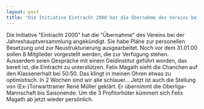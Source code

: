 ```yaml
---
layout: post
title: "Die Initiative Eintracht 2000 hat die Übernahme des Vereins bei der Jahreshauptversammlung angekündigt."
---
```


Die Initiative "Eintracht 2000" hat die "Übernahme" des Vereins bei der Jahreshauptversammlung angekündigt. Sie habe Pläne zur personellen Besetzung und zur Neustrukturierung ausgearbeitet. Noch vor dem 31.01.00 sollen 8 Mitglieder vorgestellt werden, die zur Verfügung stehen. Ausserdem seien Gespräche mit einem Geldinstitut geführt worden, das bereit ist, die Eintracht zu unterstützen. Felix Magath sieht die Chanchen auf den Klassenerhalt bei 50:50. Das klingt in meinen Ohren etwas zu optimistisch. In 2 Wochen sind wir alle schlauer... Jetzt ist auch die Stellung von (Ex-)Torwarttrainer René Müller geklärt. Er übernimmt die Oberliga- Mannschaft bis Saisonende. Um die 3 Profitorhüter kümmert sich Felix Magath ab jetzt wieder persönlich.
